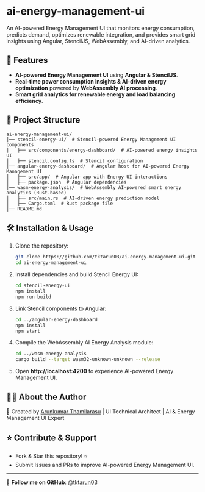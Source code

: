 # ai-energy-management-ui

An AI-powered Energy Management UI that monitors energy consumption, predicts demand, optimizes renewable integration, and provides smart grid insights using Angular, StencilJS, WebAssembly, and AI-driven analytics.

## 🚀 Features
- **AI-powered Energy Management UI** using **Angular & StencilJS**.
- **Real-time power consumption insights & AI-driven energy optimization** powered by **WebAssembly AI processing**.
- **Smart grid analytics for renewable energy and load balancing efficiency**.

## 📂 Project Structure
```
ai-energy-management-ui/
│── stencil-energy-ui/  # Stencil-powered Energy Management UI components
│   ├── src/components/energy-dashboard/  # AI-powered energy insights UI
│   ├── stencil.config.ts  # Stencil configuration
│── angular-energy-dashboard/  # Angular host for AI-powered Energy Management UI
│   ├── src/app/  # Angular app with Energy UI interactions
│   ├── package.json  # Angular dependencies
│── wasm-energy-analysis/  # WebAssembly AI-powered smart energy analytics (Rust-based)
│   ├── src/main.rs  # AI-driven energy prediction model
│   ├── Cargo.toml  # Rust package file
│── README.md
```

## 🛠 Installation & Usage

1. Clone the repository:
   ```bash
   git clone https://github.com/tktarun03/ai-energy-management-ui.git
   cd ai-energy-management-ui
   ```

2. Install dependencies and build Stencil Energy UI:
   ```bash
   cd stencil-energy-ui
   npm install
   npm run build
   ```

3. Link Stencil components to Angular:
   ```bash
   cd ../angular-energy-dashboard
   npm install
   npm start
   ```

4. Compile the WebAssembly AI Energy Analysis module:
   ```bash
   cd ../wasm-energy-analysis
   cargo build --target wasm32-unknown-unknown --release
   ```

5. Open **http://localhost:4200** to experience AI-powered Energy Management UI.

## 👨‍💻 About the Author

🚀 Created by [Arunkumar Thamilarasu](https://github.com/tktarun03) | UI Technical Architect | AI & Energy Management UI Expert

## ⭐ Contribute & Support
- Fork & Star this repository! ⭐
- Submit Issues and PRs to improve AI-powered Energy Management UI.

---
🎯 **Follow me on GitHub**: [@tktarun03](https://github.com/tktarun03)
